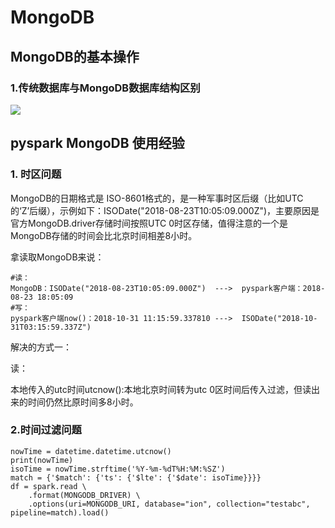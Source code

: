 # MongoDB #

##  MongoDB的基本操作 ##

### 1.传统数据库与MongoDB数据库结构区别 ###

![](https://i.imgur.com/WxQvfJ2.png)

## pyspark MongoDB 使用经验 ##

### 1. 时区问题 ###

MongoDB的日期格式是 ISO-8601格式的，是一种军事时区后缀（比如UTC的‘Z’后缀），示例如下：ISODate("2018-08-23T10:05:09.000Z")，主要原因是官方MongoDB.driver存储时间按照UTC 0时区存储，值得注意的一个是MongoDB存储的时间会比北京时间相差8小时。

拿读取MongoDB来说：

```shell
#读：
MongoDB：ISODate("2018-08-23T10:05:09.000Z")  --->  pyspark客户端：2018-08-23 18:05:09
#写：
pyspark客户端now()：2018-10-31 11:15:59.337810 --->  ISODate("2018-10-31T03:15:59.337Z")
```

解决的方式一：

读：

本地传入的utc时间utcnow():本地北京时间转为utc 0区时间后传入过滤，但读出来的时间仍然比原时间多8小时。

### 2.时间过滤问题 ###

```
nowTime = datetime.datetime.utcnow()   
print(nowTime)  
isoTime = nowTime.strftime('%Y-%m-%dT%H:%M:%SZ')
match = {'$match': {'ts': {'$lte': {'$date': isoTime}}}}
df = spark.read \
	.format(MONGODB_DRIVER) \
	.options(uri=MONGODB_URI, database="ion", collection="testabc", pipeline=match).load()
```










